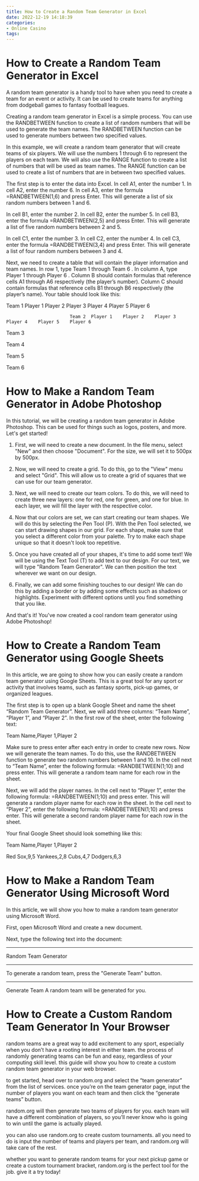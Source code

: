 ```yaml
---
title: How to Create a Random Team Generator in Excel
date: 2022-12-19 14:18:39
categories:
- Online Casino
tags:
---
```



#  How to Create a Random Team Generator in Excel

A random team generator is a handy tool to have when you need to create a team for an event or activity. It can be used to create teams for anything from dodgeball games to fantasy football leagues.

Creating a random team generator in Excel is a simple process. You can use the RANDBETWEEN function to create a list of random numbers that will be used to generate the team names. The RANDBETWEEN function can be used to generate numbers between two specified values.

In this example, we will create a random team generator that will create teams of six players. We will use the numbers 1 through 6 to represent the players on each team. We will also use the RANGE function to create a list of numbers that will be used as team names. The RANGE function can be used to create a list of numbers that are in between two specified values.

The first step is to enter the data into Excel. In cell A1, enter the number 1. In cell A2, enter the number 6. In cell A3, enter the formula =RANDBETWEEN(1,6) and press Enter. This will generate a list of six random numbers between 1 and 6.

In cell B1, enter the number 2. In cell B2, enter the number 5. In cell B3, enter the formula =RANDBETWEEN(2,5) and press Enter. This will generate a list of five random numbers between 2 and 5.

In cell C1, enter the number 3. In cell C2, enter the number 4. In cell C3, enter the formula =RANDBETWEEN(3,4) and press Enter. This will generate a list of four random numbers between 3 and 4.

Next, we need to create a table that will contain the player information and team names. In row 1, type Team 1 through Team 6 . In column A, type Player 1 through Player 6 . Column B should contain formulas that reference cells A1 through A6 respectively (the player’s number). Column C should contain formulas that reference cells B1 through B6 respectively (the player’s name). Your table should look like this:

Team 1 Player 1 Player 2 Player 3 Player 4 Player 5 Player 6

	 	 	 	 	 	 	Team 2 	Player 1 	Player 2 	Player 3 	Player 4 	Player 5 	Player 6




Team 3 

Team 4 

Team 5 

Team 6

#  How to Make a Random Team Generator in Adobe Photoshop

In this tutorial, we will be creating a random team generator in Adobe Photoshop. This can be used for things such as logos, posters, and more. Let's get started!

1. First, we will need to create a new document. In the file menu, select "New" and then choose "Document". For the size, we will set it to 500px by 500px.

2. Now, we will need to create a grid. To do this, go to the "View" menu and select "Grid". This will allow us to create a grid of squares that we can use for our team generator.

3. Next, we will need to create our team colors. To do this, we will need to create three new layers: one for red, one for green, and one for blue. In each layer, we will fill the layer with the respective color.

4. Now that our colors are set, we can start creating our team shapes. We will do this by selecting the Pen Tool (P). With the Pen Tool selected, we can start drawing shapes in our grid. For each shape, make sure that you select a different color from your palette. Try to make each shape unique so that it doesn't look too repetitive.

5. Once you have created all of your shapes, it's time to add some text! We will be using the Text Tool (T) to add text to our design. For our text, we will type "Random Team Generator". We can then position the text wherever we want on our design.

6. Finally, we can add some finishing touches to our design! We can do this by adding a border or by adding some effects such as shadows or highlights. Experiment with different options until you find something that you like.

And that's it! You've now created a cool random team generator using Adobe Photoshop!

#  How to Create a Random Team Generator using Google Sheets

In this article, we are going to show how you can easily create a random team generator using Google Sheets. This is a great tool for any sport or activity that involves teams, such as fantasy sports, pick-up games, or organized leagues.

The first step is to open up a blank Google Sheet and name the sheet “Random Team Generator”. Next, we will add three columns: “Team Name”, “Player 1”, and “Player 2”. In the first row of the sheet, enter the following text:

Team Name,Player 1,Player 2

Make sure to press enter after each entry in order to create new rows. Now we will generate the team names. To do this, use the RANDBETWEEN function to generate two random numbers between 1 and 10. In the cell next to “Team Name”, enter the following formula: =RANDBETWEEN(1;10) and press enter. This will generate a random team name for each row in the sheet.

Next, we will add the player names. In the cell next to “Player 1”, enter the following formula: =RANDBETWEEN(1;10) and press enter. This will generate a random player name for each row in the sheet. In the cell next to “Player 2”, enter the following formula: =RANDBETWEEN(1;10) and press enter. This will generate a second random player name for each row in the sheet.

Your final Google Sheet should look something like this:


Team Name,Player 1,Player 2

Red Sox,9,5
Yankees,2,8
Cubs,4,7
Dodgers,6,3

#  How to Make a Random Team Generator Using Microsoft Word

In this article, we will show you how to make a random team generator using Microsoft Word.

First, open Microsoft Word and create a new document.

Next, type the following text into the document:

**********************

Random Team Generator

**********************


To generate a random team, press the "Generate Team" button.



 **********************

  Generate Team
   A random team will be generated for you.

#  How to Create a Custom Random Team Generator In Your Browser

random teams are a great way to add excitement to any sport, especially when you don’t have a rooting interest in either team. the process of randomly generating teams can be fun and easy, regardless of your computing skill level. this guide will show you how to create a custom random team generator in your web browser.

to get started, head over to random.org and select the “team generator” from the list of services. once you’re on the team generator page, input the number of players you want on each team and then click the “generate teams” button.

random.org will then generate two teams of players for you. each team will have a different combination of players, so you’ll never know who is going to win until the game is actually played.

you can also use random.org to create custom tournaments. all you need to do is input the number of teams and players per team, and random.org will take care of the rest.

whether you want to generate random teams for your next pickup game or create a custom tournament bracket, random.org is the perfect tool for the job. give it a try today!